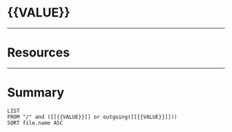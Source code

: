 # {{VALUE}}
---
# Resources
---
# Summary
```dataview
LIST
FROM "/" and ([[{{VALUE}}]] or outgoing([[{{VALUE}}]]))
SORT file.name ASC
```
